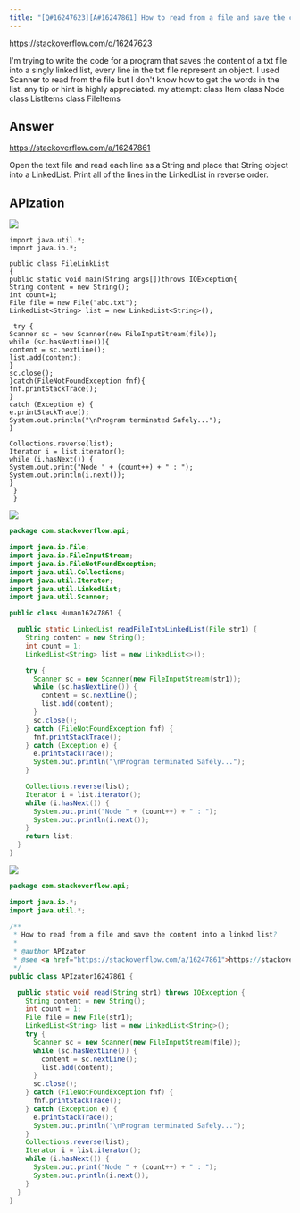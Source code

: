 ```yaml
---
title: "[Q#16247623][A#16247861] How to read from a file and save the content into a linked list?"
---
```


https://stackoverflow.com/q/16247623

I&#x27;m trying to write the code for a program that saves the content of a txt file into a singly linked list, every line in the txt file represent an object. I used Scanner to read from the file but I don&#x27;t know how to get the words in the list.
any tip or hint is highly appreciated.
my attempt:
class Item
class Node
class ListItems
class FileItems

## Answer

https://stackoverflow.com/a/16247861

Open the text file and read each line as a String and place that String object into a LinkedList. Print all of the lines in the LinkedList in reverse order.

## APIzation

<div class="code-3columns-row">

<div class="code-3columns-column">

<div><img src="/stackoverflow.png" /></div>

```plain
import java.util.*;
import java.io.*;

public class FileLinkList
{
public static void main(String args[])throws IOException{
String content = new String();
int count=1;
File file = new File("abc.txt");
LinkedList<String> list = new LinkedList<String>();

 try {
Scanner sc = new Scanner(new FileInputStream(file));
while (sc.hasNextLine()){
content = sc.nextLine();
list.add(content);
}
sc.close();
}catch(FileNotFoundException fnf){
fnf.printStackTrace();
}
catch (Exception e) {
e.printStackTrace();
System.out.println("\nProgram terminated Safely...");
}

Collections.reverse(list);
Iterator i = list.iterator();
while (i.hasNext()) {
System.out.print("Node " + (count++) + " : ");
System.out.println(i.next());
}
 }
 }
```

</div>

<div class="code-3columns-column">

<div><img src="/human.png" /></div>

```java
package com.stackoverflow.api;

import java.io.File;
import java.io.FileInputStream;
import java.io.FileNotFoundException;
import java.util.Collections;
import java.util.Iterator;
import java.util.LinkedList;
import java.util.Scanner;

public class Human16247861 {

  public static LinkedList readFileIntoLinkedList(File str1) {
    String content = new String();
    int count = 1;
    LinkedList<String> list = new LinkedList<>();

    try {
      Scanner sc = new Scanner(new FileInputStream(str1));
      while (sc.hasNextLine()) {
        content = sc.nextLine();
        list.add(content);
      }
      sc.close();
    } catch (FileNotFoundException fnf) {
      fnf.printStackTrace();
    } catch (Exception e) {
      e.printStackTrace();
      System.out.println("\nProgram terminated Safely...");
    }

    Collections.reverse(list);
    Iterator i = list.iterator();
    while (i.hasNext()) {
      System.out.print("Node " + (count++) + " : ");
      System.out.println(i.next());
    }
    return list;
  }
}

```

</div>

<div class="code-3columns-column">

<div><img src="/apizator.png" /></div>

```java
package com.stackoverflow.api;

import java.io.*;
import java.util.*;

/**
 * How to read from a file and save the content into a linked list?
 *
 * @author APIzator
 * @see <a href="https://stackoverflow.com/a/16247861">https://stackoverflow.com/a/16247861</a>
 */
public class APIzator16247861 {

  public static void read(String str1) throws IOException {
    String content = new String();
    int count = 1;
    File file = new File(str1);
    LinkedList<String> list = new LinkedList<String>();
    try {
      Scanner sc = new Scanner(new FileInputStream(file));
      while (sc.hasNextLine()) {
        content = sc.nextLine();
        list.add(content);
      }
      sc.close();
    } catch (FileNotFoundException fnf) {
      fnf.printStackTrace();
    } catch (Exception e) {
      e.printStackTrace();
      System.out.println("\nProgram terminated Safely...");
    }
    Collections.reverse(list);
    Iterator i = list.iterator();
    while (i.hasNext()) {
      System.out.print("Node " + (count++) + " : ");
      System.out.println(i.next());
    }
  }
}

```

</div>

</div>